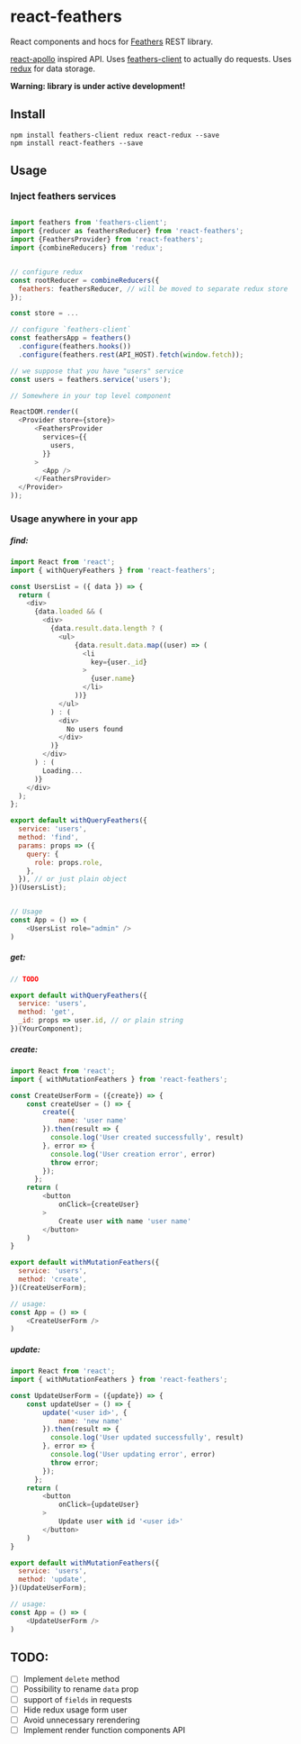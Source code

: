 # react-feathers
React components and hocs for [Feathers](https://feathersjs.com) REST library. 

[react-apollo](https://github.com/apollographql/react-apollo) inspired API.
Uses [feathers-client](https://github.com/feathersjs/client) to actually do requests.
Uses [redux](https://redux.js.org/) for data storage.

**Warning: library is under active development!**

## Install
```
npm install feathers-client redux react-redux --save
npm install react-feathers --save
```

## Usage
### Inject feathers services
```javascript

import feathers from 'feathers-client';
import {reducer as feathersReducer} from 'react-feathers';
import {FeathersProvider} from 'react-feathers';
import {combineReducers} from 'redux';


// configure redux
const rootReducer = combineReducers({
  feathers: feathersReducer, // will be moved to separate redux store
});

const store = ...

// configure `feathers-client`
const feathersApp = feathers()
  .configure(feathers.hooks())
  .configure(feathers.rest(API_HOST).fetch(window.fetch));

// we suppose that you have "users" service
const users = feathers.service('users');  

// Somewhere in your top level component

ReactDOM.render((
  <Provider store={store}>
      <FeathersProvider
        services={{
          users,
        }}
      >
        <App />
      </FeathersProvider>
  </Provider>
));
```

### Usage anywhere in your app

##### find:

```javascript
import React from 'react';
import { withQueryFeathers } from 'react-feathers';

const UsersList = ({ data }) => {
  return (
    <div>
      {data.loaded && (
        <div>
          {data.result.data.length ? (
            <ul>
                {data.result.data.map((user) => (
                  <li
                    key={user._id}
                  >
                    {user.name}
                  </li>
                ))}
            </ul>
          ) : (
            <div>
              No users found
            </div>
          )}
        </div>
      ) : (
        Loading...
      )}
    </div>
  );
};

export default withQueryFeathers({
  service: 'users',
  method: 'find',
  params: props => ({
    query: {
      role: props.role,
    },
  }), // or just plain object 
})(UsersList);


// Usage
const App = () => (
    <UsersList role="admin" />
)
```

##### get:

```javascript
// TODO

export default withQueryFeathers({
  service: 'users',
  method: 'get',
  _id: props => user.id, // or plain string
})(YourComponent);
```
##### create:

```javascript
import React from 'react';
import { withMutationFeathers } from 'react-feathers';

const CreateUserForm = ({create}) => {
    const createUser = () => {
        create({
            name: 'user name'
        }).then(result => {
          console.log('User created successfully', result)
        }, error => {
          console.log('User creation error', error)
          throw error;
        });
      };
    return (
        <button
            onClick={createUser}
        >
            Create user with name 'user name'
        </button>
    )
}

export default withMutationFeathers({
  service: 'users',
  method: 'create',
})(CreateUserForm);

// usage:
const App = () => (
    <CreateUserForm />
)

```

##### update:

```javascript
import React from 'react';
import { withMutationFeathers } from 'react-feathers';

const UpdateUserForm = ({update}) => {
    const updateUser = () => {
        update('<user id>', {
            name: 'new name'
        }).then(result => {
          console.log('User updated successfully', result)
        }, error => {
          console.log('User updating error', error)
          throw error;
        });
      };
    return (
        <button
            onClick={updateUser}
        >
            Update user with id '<user id>'
        </button>
    )
}

export default withMutationFeathers({
  service: 'users',
  method: 'update',
})(UpdateUserForm);

// usage:
const App = () => (
    <UpdateUserForm />
)
```

## TODO:
 - [ ] Implement `delete` method
 - [ ] Possibility to rename `data` prop
 - [ ] support of `fields` in requests
 - [ ] Hide redux usage form user
 - [ ] Avoid unnecessary rerendering
 - [ ] Implement render function components API
